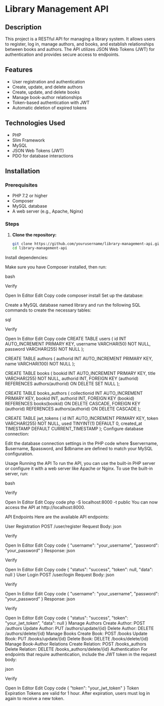 # Library Management API

## Description

This project is a RESTful API for managing a library system. It allows users to register, log in, manage authors, and books, and establish relationships between books and authors. The API utilizes JSON Web Tokens (JWT) for authentication and provides secure access to endpoints.

## Features

- User registration and authentication
- Create, update, and delete authors
- Create, update, and delete books
- Manage book-author relationships
- Token-based authentication with JWT
- Automatic deletion of expired tokens

## Technologies Used

- PHP
- Slim Framework
- MySQL
- JSON Web Tokens (JWT)
- PDO for database interactions

## Installation

### Prerequisites

- PHP 7.2 or higher
- Composer
- MySQL database
- A web server (e.g., Apache, Nginx)

### Steps

1. **Clone the repository:**

   ```bash
   git clone https://github.com/yourusername/library-management-api.git
   cd library-management-api
Install dependencies:

Make sure you have Composer installed, then run:

bash

Verify

Open In Editor
Edit
Copy code
composer install
Set up the database:

Create a MySQL database named library and run the following SQL commands to create the necessary tables:

sql

Verify

Open In Editor
Edit
Copy code
CREATE TABLE users (
    id INT AUTO_INCREMENT PRIMARY KEY,
    username VARCHAR(50) NOT NULL,
    password VARCHAR(255) NOT NULL
);

CREATE TABLE authors (
    authorid INT AUTO_INCREMENT PRIMARY KEY,
    name VARCHAR(100) NOT NULL
);

CREATE TABLE books (
    bookid INT AUTO_INCREMENT PRIMARY KEY,
    title VARCHAR(255) NOT NULL,
    authorid INT,
    FOREIGN KEY (authorid) REFERENCES authors(authorid) ON DELETE SET NULL
);

CREATE TABLE books_authors (
    collectionid INT AUTO_INCREMENT PRIMARY KEY,
    bookid INT,
    authorid INT,
    FOREIGN KEY (bookid) REFERENCES books(bookid) ON DELETE CASCADE,
    FOREIGN KEY (authorid) REFERENCES authors(authorid) ON DELETE CASCADE
);

CREATE TABLE jwt_tokens (
    id INT AUTO_INCREMENT PRIMARY KEY,
    token VARCHAR(255) NOT NULL,
    used TINYINT(1) DEFAULT 0,
    created_at TIMESTAMP DEFAULT CURRENT_TIMESTAMP
);
Configure database connection:

Edit the database connection settings in the PHP code where $servername, $username, $password, and $dbname are defined to match your MySQL configuration.

Usage
Running the API
To run the API, you can use the built-in PHP server or configure it with a web server like Apache or Nginx. To use the built-in server, run:

bash

Verify

Open In Editor
Edit
Copy code
php -S localhost:8000 -t public
You can now access the API at http://localhost:8000.

API Endpoints
Here are the available API endpoints:

User Registration
POST /user/register
Request Body:
json

Verify

Open In Editor
Edit
Copy code
{
  "username": "your_username",
  "password": "your_password"
}
Response:
json

Verify

Open In Editor
Edit
Copy code
{
  "status": "success",
  "token": null,
  "data": null
}
User Login
POST /user/login
Request Body:
json

Verify

Open In Editor
Edit
Copy code
{
  "username": "your_username",
  "password": "your_password"
}
Response:
json

Verify

Open In Editor
Edit
Copy code
{
  "status": "success",
  "token": "your_jwt_token",
  "data": null
}
Manage Authors
Create Author: POST /authors
Update Author: PUT /authors/update/{id}
Delete Author: DELETE /authors/delete/{id}
Manage Books
Create Book: POST /books
Update Book: PUT /books/update/{id}
Delete Book: DELETE /books/delete/{id}
Manage Book-Author Relations
Create Relation: POST /books_authors
Delete Relation: DELETE /books_authors/delete/{id}
Authentication
For endpoints that require authentication, include the JWT token in the request body:

json

Verify

Open In Editor
Edit
Copy code
{
  "token": "your_jwt_token"
}
Token Expiration
Tokens are valid for 1 hour. After expiration, users must log in again to receive a new token.
